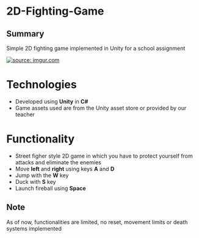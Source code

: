 # 2D-Fighting-Game

## Summary

 Simple 2D fighting game implemented in Unity for a school assignment
 
<a href="https://imgur.com/Xpttqw3"><img src="https://i.imgur.com/Xpttqw3.gif" title="source: imgur.com" /></a>

# Technologies

- Developed using **Unity** in **C#**
- Game assets used are from the Unity asset store or provided by our teacher

# Functionality

- Street figher style 2D game in which you have to protect yourself from attacks and eliminate the enemies
- Move **left** and **right** using keys **A** and **D**
- Jump with the **W** key
- Duck with **S** key
- Launch fireball using **Space**

## Note
As of now, functionalities are limited, no reset, movement limits or death systems implemented
<!--stackedit_data:
eyJoaXN0b3J5IjpbLTEyNTU2NDk1NywyMTQwMzI1MTg0LC01ND
A1Mjc3NjRdfQ==
-->